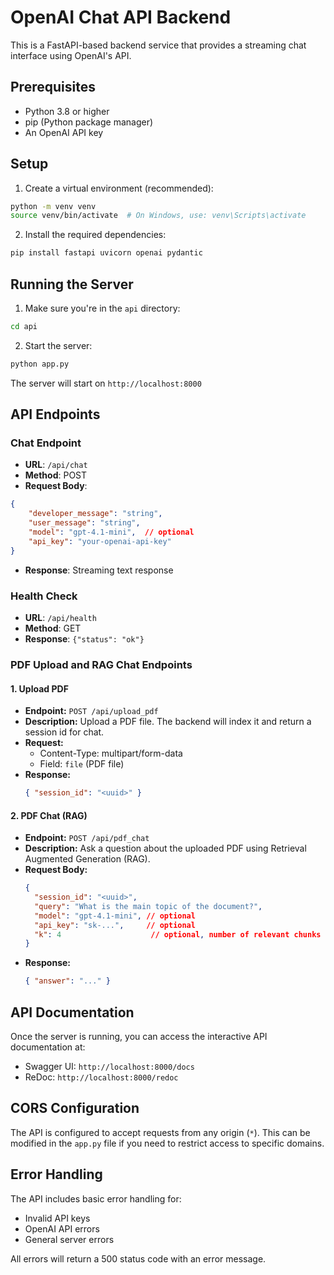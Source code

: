 # OpenAI Chat API Backend

This is a FastAPI-based backend service that provides a streaming chat interface using OpenAI's API.

## Prerequisites

- Python 3.8 or higher
- pip (Python package manager)
- An OpenAI API key

## Setup

1. Create a virtual environment (recommended):
```bash
python -m venv venv
source venv/bin/activate  # On Windows, use: venv\Scripts\activate
```

2. Install the required dependencies:
```bash
pip install fastapi uvicorn openai pydantic
```

## Running the Server

1. Make sure you're in the `api` directory:
```bash
cd api
```

2. Start the server:
```bash
python app.py
```

The server will start on `http://localhost:8000`

## API Endpoints

### Chat Endpoint
- **URL**: `/api/chat`
- **Method**: POST
- **Request Body**:
```json
{
    "developer_message": "string",
    "user_message": "string",
    "model": "gpt-4.1-mini",  // optional
    "api_key": "your-openai-api-key"
}
```
- **Response**: Streaming text response

### Health Check
- **URL**: `/api/health`
- **Method**: GET
- **Response**: `{"status": "ok"}`

### PDF Upload and RAG Chat Endpoints

#### 1. Upload PDF
- **Endpoint:** `POST /api/upload_pdf`
- **Description:** Upload a PDF file. The backend will index it and return a session id for chat.
- **Request:**
  - Content-Type: multipart/form-data
  - Field: `file` (PDF file)
- **Response:**
  ```json
  { "session_id": "<uuid>" }
  ```

#### 2. PDF Chat (RAG)
- **Endpoint:** `POST /api/pdf_chat`
- **Description:** Ask a question about the uploaded PDF using Retrieval Augmented Generation (RAG).
- **Request Body:**
  ```json
  {
    "session_id": "<uuid>",
    "query": "What is the main topic of the document?",
    "model": "gpt-4.1-mini", // optional
    "api_key": "sk-...",     // optional
    "k": 4                    // optional, number of relevant chunks
  }
  ```
- **Response:**
  ```json
  { "answer": "..." }
  ```

## API Documentation

Once the server is running, you can access the interactive API documentation at:
- Swagger UI: `http://localhost:8000/docs`
- ReDoc: `http://localhost:8000/redoc`

## CORS Configuration

The API is configured to accept requests from any origin (`*`). This can be modified in the `app.py` file if you need to restrict access to specific domains.

## Error Handling

The API includes basic error handling for:
- Invalid API keys
- OpenAI API errors
- General server errors

All errors will return a 500 status code with an error message. 